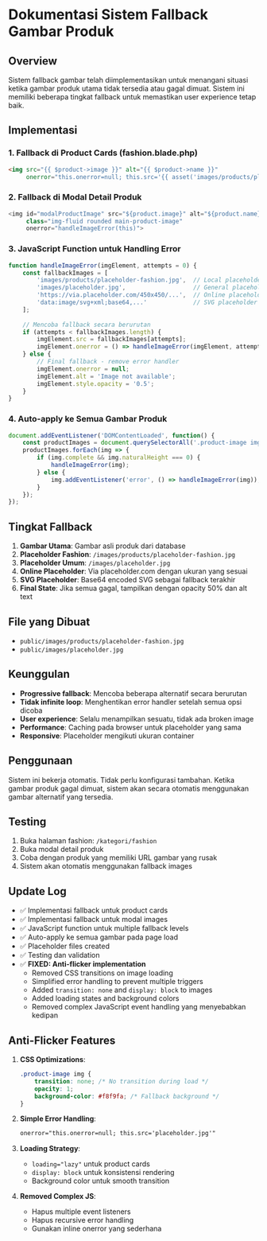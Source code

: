 # Dokumentasi Sistem Fallback Gambar Produk

## Overview
Sistem fallback gambar telah diimplementasikan untuk menangani situasi ketika gambar produk utama tidak tersedia atau gagal dimuat. Sistem ini memiliki beberapa tingkat fallback untuk memastikan user experience tetap baik.

## Implementasi

### 1. Fallback di Product Cards (fashion.blade.php)
```html
<img src="{{ $product->image }}" alt="{{ $product->name }}" 
     onerror="this.onerror=null; this.src='{{ asset('images/products/placeholder-fashion.jpg') }}'">
```

### 2. Fallback di Modal Detail Produk
```javascript
<img id="modalProductImage" src="${product.image}" alt="${product.name}" 
     class="img-fluid rounded main-product-image"
     onerror="handleImageError(this)">
```

### 3. JavaScript Function untuk Handling Error
```javascript
function handleImageError(imgElement, attempts = 0) {
    const fallbackImages = [
        'images/products/placeholder-fashion.jpg',  // Local placeholder
        'images/placeholder.jpg',                   // General placeholder
        'https://via.placeholder.com/450x450/...',  // Online placeholder
        'data:image/svg+xml;base64,...'             // SVG placeholder
    ];
    
    // Mencoba fallback secara berurutan
    if (attempts < fallbackImages.length) {
        imgElement.src = fallbackImages[attempts];
        imgElement.onerror = () => handleImageError(imgElement, attempts + 1);
    } else {
        // Final fallback - remove error handler
        imgElement.onerror = null;
        imgElement.alt = 'Image not available';
        imgElement.style.opacity = '0.5';
    }
}
```

### 4. Auto-apply ke Semua Gambar Produk
```javascript
document.addEventListener('DOMContentLoaded', function() {
    const productImages = document.querySelectorAll('.product-image img');
    productImages.forEach(img => {
        if (img.complete && img.naturalHeight === 0) {
            handleImageError(img);
        } else {
            img.addEventListener('error', () => handleImageError(img));
        }
    });
});
```

## Tingkat Fallback

1. **Gambar Utama**: Gambar asli produk dari database
2. **Placeholder Fashion**: `/images/products/placeholder-fashion.jpg`
3. **Placeholder Umum**: `/images/placeholder.jpg`  
4. **Online Placeholder**: Via placeholder.com dengan ukuran yang sesuai
5. **SVG Placeholder**: Base64 encoded SVG sebagai fallback terakhir
6. **Final State**: Jika semua gagal, tampilkan dengan opacity 50% dan alt text

## File yang Dibuat
- `public/images/products/placeholder-fashion.jpg`
- `public/images/placeholder.jpg`

## Keunggulan
- **Progressive fallback**: Mencoba beberapa alternatif secara berurutan
- **Tidak infinite loop**: Menghentikan error handler setelah semua opsi dicoba
- **User experience**: Selalu menampilkan sesuatu, tidak ada broken image
- **Performance**: Caching pada browser untuk placeholder yang sama
- **Responsive**: Placeholder mengikuti ukuran container

## Penggunaan
Sistem ini bekerja otomatis. Tidak perlu konfigurasi tambahan. Ketika gambar produk gagal dimuat, sistem akan secara otomatis menggunakan gambar alternatif yang tersedia.

## Testing
1. Buka halaman fashion: `/kategori/fashion`
2. Buka modal detail produk
3. Coba dengan produk yang memiliki URL gambar yang rusak
4. Sistem akan otomatis menggunakan fallback images

## Update Log
- ✅ Implementasi fallback untuk product cards
- ✅ Implementasi fallback untuk modal images  
- ✅ JavaScript function untuk multiple fallback levels
- ✅ Auto-apply ke semua gambar pada page load
- ✅ Placeholder files created
- ✅ Testing dan validation
- ✅ **FIXED: Anti-flicker implementation**
  - Removed CSS transitions on image loading
  - Simplified error handling to prevent multiple triggers
  - Added `transition: none` and `display: block` to images
  - Added loading states and background colors
  - Removed complex JavaScript event handling yang menyebabkan kedipan

## Anti-Flicker Features
1. **CSS Optimizations**:
   ```css
   .product-image img {
       transition: none; /* No transition during load */
       opacity: 1;
       background-color: #f8f9fa; /* Fallback background */
   }
   ```

2. **Simple Error Handling**:
   ```html
   onerror="this.onerror=null; this.src='placeholder.jpg'"
   ```

3. **Loading Strategy**:
   - `loading="lazy"` untuk product cards
   - `display: block` untuk konsistensi rendering
   - Background color untuk smooth transition

4. **Removed Complex JS**:
   - Hapus multiple event listeners
   - Hapus recursive error handling
   - Gunakan inline onerror yang sederhana
